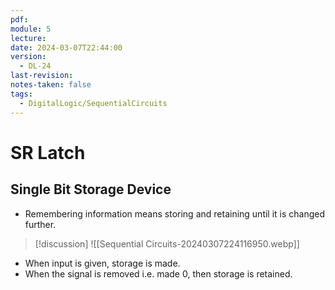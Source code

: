 ```yaml
---
pdf: 
module: 5
lecture: 
date: 2024-03-07T22:44:00
version:
  - DL-24
last-revision: 
notes-taken: false
tags:
  - DigitalLogic/SequentialCircuits
---
```

# SR Latch


## Single Bit Storage Device

- Remembering information means storing and retaining until it is changed further.


> [!discussion] 
> ![[Sequential Circuits-20240307224116950.webp]]


- When input is given, storage is made.
- When the signal is removed i.e. made $0$, then storage is retained.
